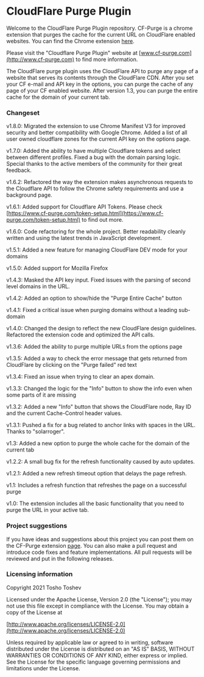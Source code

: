 # CloudFlare Purge Plugin
Welcome to the CloudFlare Purge Plugin repository.
CF-Purge is a chrome extension that purges the cache for the current URL on CloudFlare enabled websites.
You can find the Chrome extension [here](https://chrome.google.com/webstore/detail/cloudflare-purge-plugin/nbpecchpcfacahhekolpaofpmogkmmok).

Please visit the "Cloudflare Purge Plugin" website at [www.cf-purge.com](http://www.cf-purge.com) to find more information.

The CloudFlare purge plugin uses the CloudFlare API to purge any page of a website that serves its contents through the CloudFlare CDN. After you set your CF e-mail and API key in the options, you can purge the cache of any page of your CF enabled website. After version 1.3, you can purge the entire cache for the domain of your current tab.

### Changeset
v1.8.0: Migrated the extension to use Chrome Manifest V3 for improved security and better compatibility with Google Chrome. Added a list of all user owned cloudflare zones for the current API key on the options page.

v1.7.0: Added the ability to have multiple Cloudflare tokens and select between different profiles. Fixed a bug with the domain parsing logic. Special thanks to the active members of the community for their great feedback.

v1.6.2: Refactored the way the extension makes asynchronous requests to the Cloudflare API to follow the Chrome safety requirements and use a background page.

v1.6.1: Added support for Cloudflare API Tokens. Please check [https://www.cf-purge.com/token-setup.html](https://www.cf-purge.com/token-setup.html) to find out more.

v1.6.0: Code refactoring for the whole project. Better readability cleanly written and using the latest trends in JavaScript development.

v1.5.1: Added a new feature for managing CloudFlare DEV mode for your domains

v1.5.0: Added support for Mozilla Firefox

v1.4.3: Masked the API key input. Fixed issues with the parsing of second level domains in the URL.

v1.4.2: Added an option to show/hide the "Purge Entire Cache" button

v1.4.1: Fixed a critical issue when purging domains without a leading sub-domain

v1.4.0: Changed the design to reflect the new CloudFlare design guidelines. Refactored the extension code and optimized the API calls.

v1.3.6: Added the ability to purge multiple URLs from the options page

v1.3.5: Added a way to check the error message that gets returned from CloudFlare by clicking on the "Purge failed" red text

v1.3.4: Fixed an issue when trying to clear an apex domain.

v1.3.3: Changed the logic for the "Info" button to show the info even when some parts of it are missing

v1.3.2: Added a new "Info" button that shows the CloudFlare node, Ray ID and the current Cache-Control header values.

v1.3.1: Pushed a fix for a bug related to anchor links with spaces in the URL. Thanks to "solarroger".

v1.3: Added a new option to purge the whole cache for the domain of the current tab

v1.2.2: A small bug fix for the refresh functionality caused by auto updates.

v1.2.1: Added a new refresh timeout option that delays the page refresh.

v1.1: Includes a refresh function that refreshes the page on a successful purge

v1.0: The extension includes all the basic functionality that you need to purge the URL in your active tab.

### Project suggestions
If you have ideas and suggestions about this project you can post them on the CF-Purge extension [page](https://chrome.google.com/webstore/detail/cloudflare-purge-plugin/nbpecchpcfacahhekolpaofpmogkmmok). You can also make a pull request and introduce code fixes and feature implementations. 
All pull requests will be reviewed and put in the following releases.

### Licensing information
Copyright 2021 Tosho Toshev

Licensed under the Apache License, Version 2.0 (the "License");
you may not use this file except in compliance with the License.
You may obtain a copy of the License at

[http://www.apache.org/licenses/LICENSE-2.0](http://www.apache.org/licenses/LICENSE-2.0)

Unless required by applicable law or agreed to in writing, software
distributed under the License is distributed on an "AS IS" BASIS,
WITHOUT WARRANTIES OR CONDITIONS OF ANY KIND, either express or implied.
See the License for the specific language governing permissions and
limitations under the License.
